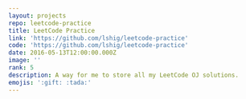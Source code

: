 ```yaml
---
layout: projects
repo: leetcode-practice
title: LeetCode Practice
link: 'https://github.com/lshig/leetcode-practice'
code: 'https://github.com/lshig/leetcode-practice'
date: 2016-05-13T12:00:00.000Z
image: ''
rank: 5
description: A way for me to store all my LeetCode OJ solutions.
emojis: ':gift: :tada:'
---
```

